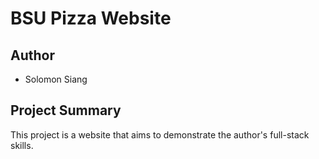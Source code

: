 # BSU Pizza Website

## Author
* Solomon Siang

## Project Summary
This project is a website that aims to demonstrate the author's full-stack skills. 
